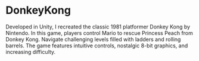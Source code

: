 # DonkeyKong
Developed in Unity, I recreated the classic 1981 platformer Donkey Kong by Nintendo. In this game, players control Mario to rescue Princess Peach from Donkey Kong. Navigate challenging levels filled with ladders and rolling barrels. The game features intuitive controls, nostalgic 8-bit graphics, and increasing difficulty. 
